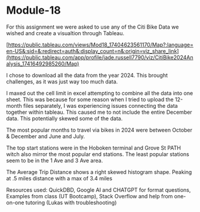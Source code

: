 # Module-18

For this assignment we were asked to use any of the Citi Bike Data we wished and create a visualtion through Tableau.

[https://public.tableau.com/views/Mod18_17404623561170/Map?:language=en-US&:sid=&:redirect=auth&:display_count=n&:origin=viz_share_link](https://public.tableau.com/app/profile/jade.russell7790/viz/CitiBike2024Analysis_17416492985260/Map)

I chose to download all the data from the year 2024. This brought challenges, as it was just way too much data. 

I maxed out the cell limit in excel attempting to combine all the data into one sheet. This was because for some reason when I tried to upload the 12-month files separately, I was experiencing issues connecting the data together within tableau. This caused me to not include the entire December data. This potentially skewed some of the data. 

The most popular months to travel via bikes in 2024 were between October & December and June and July. 

The top start stations were in the Hoboken terminal and Grove St PATH witch also mirror the most popular end stations. The least popular stations seem to be in the 1 Ave and 3 Ave area. 

The Average Trip Distance shows a right skewed histogram shape. Peaking at .5 miles distance with a max of 3.4 miles 

Resources used: QuickDBD, Google AI and CHATGPT for format questions, Examples from class (UT Bootcamp), Stack Overflow and help from one-on-one tutoring (Lukas with troubleshooting)
